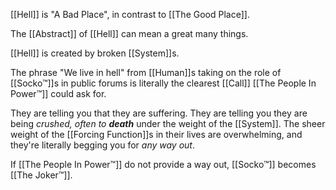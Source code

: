 [[Hell]] is "A Bad Place", in contrast to [[The Good Place]].

The [[Abstract]] of [[Hell]] can mean a great many things.

[[Hell]] is created by broken [[System]]s.

The phrase "We live in hell" from [[Human]]s taking on the role of [[Socko™]]s in public forums is literally the clearest [[Call]] [[The People In Power™]] could ask for.

They are telling you that they are suffering. They are telling you they are being *crushed, often to __death__* under the weight of the [[System]]. The sheer weight of the [[Forcing Function]]s in their lives are overwhelming, and they're literally begging you for *any way out*.

If [[The People In Power™]] do not provide a way out, [[Socko™]] becomes [[The Joker™]].
